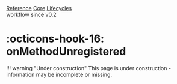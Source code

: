 <div class="ompdoc-reference-breadcrumbs">
<a href="../../../">Reference</a>
<a href="../../">Core</a>
<a href="../">Lifecycles</a>
</div>
<div class="ompdoc-reference-tags">
<span class="ompdoc-reference-highlight">workflow</span>
<span class="ompdoc-reference-since">since v0.2</span>
</div>

# :octicons-hook-16: onMethodUnregistered

!!! warning "Under construction"
    This page is under construction - information may be incomplete or missing.
